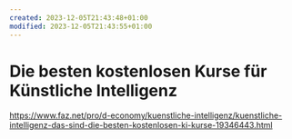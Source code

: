 ```yaml
---
created: 2023-12-05T21:43:48+01:00
modified: 2023-12-05T21:43:55+01:00
---
```


# Die besten kostenlosen Kurse für Künstliche Intelligenz

<https://www.faz.net/pro/d-economy/kuenstliche-intelligenz/kuenstliche-intelligenz-das-sind-die-besten-kostenlosen-ki-kurse-19346443.html>
